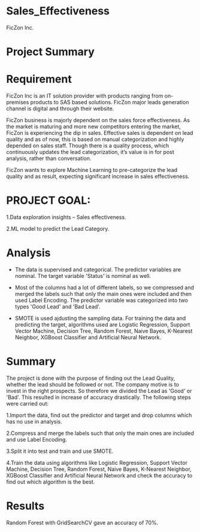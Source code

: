 # Sales_Effectiveness
FicZon Inc.
# Project Summary
# Requirement
FicZon Inc is an IT solution provider with products ranging from on-premises products to SAS based solutions. FicZon major leads generation channel is digital and through their website.

FicZon business is majorly dependent on the sales force effectiveness. As the market is maturing and more new competitors entering the market, FicZon is experiencing the dip in sales. Effective sales is dependent on lead quality and as of now, this is based on manual categorization and highly depended on sales staff. Though there is a quality process, which continuously updates the lead categorization, it’s value is in for post analysis, rather than conversation.

FicZon wants to explore Machine Learning to pre-categorize the lead quality and as result, expecting significant increase in sales effectiveness.

# PROJECT GOAL:

1.Data exploration insights – Sales effectiveness.

2.ML model to predict the Lead Category.


# Analysis
* The data is supervised and categorical. The predictor variables are nominal. The target variable 'Status' is nominal as well.
  
* Most of the columns had a lot of different labels, so we compressed and merged the labels such that only the main ones were included and then used Label Encoding. The predictor variable was categorized into two types 'Good Lead' and 'Bad Lead'.
  
* SMOTE is used ajdusting the sampling data. For training the data and predicting the target, algorithms used are Logistic Regression, Support Vector Machine, Decision Tree, Random Forest, Naive Bayes, K-Nearest Neighbor, XGBoost Classifier and Artificial Neural Network.
  
# Summary

The project is done with the purpose of finding out the Lead Quality, whether the lead should be followed or not. The company motive is to invest in the right prospects. So therefore we divided the Lead as 'Good' or 'Bad'. This resulted in increase of accuracy drastically. The following steps were carried out:

1.Import the data, find out the predictor and target and drop columns which has no use in analysis.

2.Compress and merge the labels such that only the main ones are included and use Label Encoding.

3.Split it into test and train and use SMOTE.

4.Train the data using algorithms like Logistic Regression, Support Vector Machine, Decision Tree, Random Forest, Naive Bayes, K-Nearest Neighbor, XGBoost Classifier and Artificial Neural Network and check the accuracy to find out which algorithm is the best.

# Results
Random Forest with GridSearchCV gave an accuracy of 70%.
